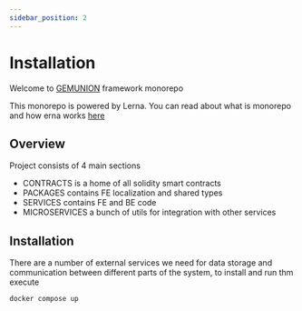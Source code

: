 ```yaml
---
sidebar_position: 2
---
```


# Installation

Welcome to [GEMUNION](https://www.gemunion.io/) framework monorepo

This monorepo is powered by Lerna. You can read about what is monorepo and how erna works [here](https://github.com/lerna/lerna) 

## Overview

Project consists of 4 main sections

- CONTRACTS is a home of all solidity smart contracts
- PACKAGES contains FE localization and shared types
- SERVICES contains FE and BE code
- MICROSERVICES a bunch of utils for integration with other services


## Installation

There are a number of external services we need for data storage and communication between different parts of the system, to install and run thm execute

```shell
docker compose up
```


